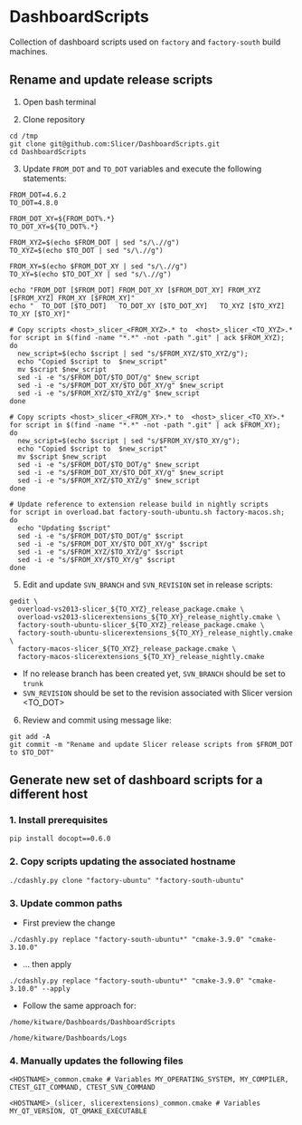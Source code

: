 DashboardScripts
================

Collection of dashboard scripts used on `factory` and `factory-south` build machines.

## Rename and update release scripts

1. Open bash terminal

2. Clone repository

```
cd /tmp
git clone git@github.com:Slicer/DashboardScripts.git
cd DashboardScripts
```

3. Update `FROM_DOT` and `TO_DOT` variables and execute the following statements:

```
FROM_DOT=4.6.2
TO_DOT=4.8.0

FROM_DOT_XY=${FROM_DOT%.*}
TO_DOT_XY=${TO_DOT%.*}

FROM_XYZ=$(echo $FROM_DOT | sed "s/\.//g")
TO_XYZ=$(echo $TO_DOT | sed "s/\.//g")

FROM_XY=$(echo $FROM_DOT_XY | sed "s/\.//g")
TO_XY=$(echo $TO_DOT_XY | sed "s/\.//g")

echo "FROM_DOT [$FROM_DOT] FROM_DOT_XY [$FROM_DOT_XY] FROM_XYZ [$FROM_XYZ] FROM_XY [$FROM_XY]"
echo "  TO_DOT [$TO_DOT]   TO_DOT_XY [$TO_DOT_XY]   TO_XYZ [$TO_XYZ]   TO_XY [$TO_XY]"

# Copy scripts <host>_slicer_<FROM_XYZ>.* to  <host>_slicer_<TO_XYZ>.*
for script in $(find -name "*.*" -not -path ".git" | ack $FROM_XYZ);  do
  new_script=$(echo $script | sed "s/$FROM_XYZ/$TO_XYZ/g");
  echo "Copied $script to  $new_script"
  mv $script $new_script
  sed -i -e "s/$FROM_DOT/$TO_DOT/g" $new_script
  sed -i -e "s/$FROM_DOT_XY/$TO_DOT_XY/g" $new_script
  sed -i -e "s/$FROM_XYZ/$TO_XYZ/g" $new_script
done

# Copy scripts <host>_slicer_<FROM_XY>.* to  <host>_slicer_<TO_XY>.*
for script in $(find -name "*.*" -not -path ".git" | ack $FROM_XY);  do
  new_script=$(echo $script | sed "s/$FROM_XY/$TO_XY/g");
  echo "Copied $script to  $new_script"
  mv $script $new_script
  sed -i -e "s/$FROM_DOT/$TO_DOT/g" $new_script
  sed -i -e "s/$FROM_DOT_XY/$TO_DOT_XY/g" $new_script
  sed -i -e "s/$FROM_XYZ/$TO_XYZ/g" $new_script
done

# Update reference to extension release build in nightly scripts
for script in overload.bat factory-south-ubuntu.sh factory-macos.sh; do
  echo "Updating $script"
  sed -i -e "s/$FROM_DOT/$TO_DOT/g" $script
  sed -i -e "s/$FROM_DOT_XY/$TO_DOT_XY/g" $script
  sed -i -e "s/$FROM_XYZ/$TO_XYZ/g" $script
  sed -i -e "s/$FROM_XY/$TO_XY/g" $script
done
```

5. Edit and update `SVN_BRANCH` and `SVN_REVISION` set in release scripts:

```
gedit \
  overload-vs2013-slicer_${TO_XYZ}_release_package.cmake \
  overload-vs2013-slicerextensions_${TO_XY}_release_nightly.cmake \
  factory-south-ubuntu-slicer_${TO_XYZ}_release_package.cmake \
  factory-south-ubuntu-slicerextensions_${TO_XY}_release_nightly.cmake \
  factory-macos-slicer_${TO_XYZ}_release_package.cmake \
  factory-macos-slicerextensions_${TO_XY}_release_nightly.cmake
```

* If no release branch has been created yet, `SVN_BRANCH` should be set to `trunk`
* `SVN_REVISION` should be set to the revision associated with Slicer version <TO_DOT>

6. Review and commit using message like:

```
git add -A
git commit -m "Rename and update Slicer release scripts from $FROM_DOT to $TO_DOT"
```

## Generate new set of dashboard scripts for a different host

### 1. Install prerequisites
```
pip install docopt==0.6.0
```

### 2. Copy scripts updating the associated hostname
```
./cdashly.py clone "factory-ubuntu" "factory-south-ubuntu"
```

### 3. Update common paths

  * First preview the change

```
./cdashly.py replace "factory-south-ubuntu*" "cmake-3.9.0" "cmake-3.10.0"
```

  * ... then apply

```
./cdashly.py replace "factory-south-ubuntu*" "cmake-3.9.0" "cmake-3.10.0" --apply
```

  * Follow the same approach for:

```
/home/kitware/Dashboards/DashboardScripts
```

```
/home/kitware/Dashboards/Logs
```

### 4. Manually updates the following files

```
<HOSTNAME>_common.cmake # Variables MY_OPERATING_SYSTEM, MY_COMPILER, CTEST_GIT_COMMAND, CTEST_SVN_COMMAND
```

```
<HOSTNAME>_(slicer, slicerextensions)_common.cmake # Variables MY_QT_VERSION, QT_QMAKE_EXECUTABLE
```

